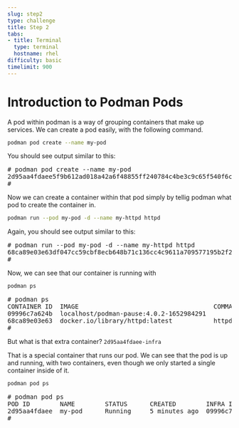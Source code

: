 ```yaml
---
slug: step2
type: challenge
title: Step 2
tabs:
- title: Terminal
  type: terminal
  hostname: rhel
difficulty: basic
timelimit: 900
---
```

# Introduction to Podman Pods

A pod within podman is a way of grouping containers that make up services.  We can create a pod easily, with the following command. 

```bash
podman pod create --name my-pod
```
You should see output similar to this:
<pre type=file>
# podman pod create --name my-pod
2d95aa4fdaee5f9b612ad018a42a6f48855ff240784c4be3c9c65f540f6c6448
# 
</pre>

Now we can create a container within that pod simply by tellig podman what pod to create the container in. 

```bash
podman run --pod my-pod -d --name my-httpd httpd
```
Again, you should see output similar to this:
<pre type=file>
# podman run --pod my-pod -d --name my-httpd httpd
68ca89e03e63df047cc59cbf8ecb648b71c136cc4c9611a709577195b2f2b048
#
</pre>
Now, we can see that our container is running with
```bash
podman ps
```
<pre type=file>
# podman ps
CONTAINER ID  IMAGE                                    COMMAND           CREATED         STATUS             PORTS       NAMES
09996c7a624b  localhost/podman-pause:4.0.2-1652984291                    2 minutes ago   Up 51 seconds ago              2d95aa4fdaee-infra
68ca89e03e63  docker.io/library/httpd:latest           httpd-foreground  51 seconds ago  Up 50 seconds ago              my-httpd
# 
</pre>

But what is that extra container? `2d95aa4fdaee-infra`

That is a special container that runs our pod.  We can see that the pod is up and running, with two containers, even though we only started a single container inside of it. 

```bash
podman pod ps
```

<pre type=file>
# podman pod ps
POD ID        NAME        STATUS      CREATED        INFRA ID      # OF CONTAINERS
2d95aa4fdaee  my-pod      Running     5 minutes ago  09996c7a624b  2
#
</pre>
